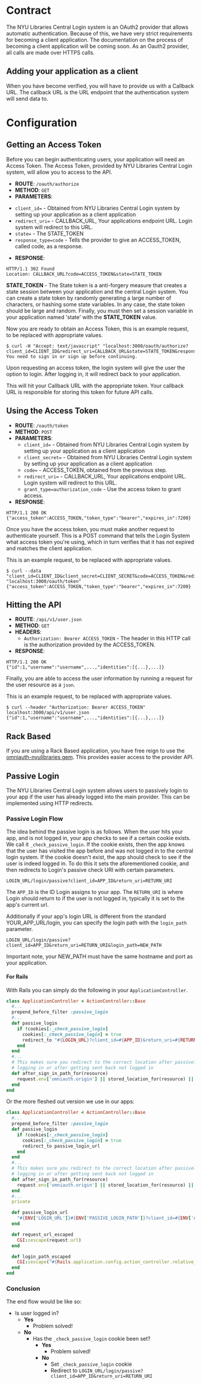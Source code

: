 # Contract

The NYU Libraries Central Login system is an OAuth2 provider that allows automatic authentication. Because of this, we have very strict requirements for becoming a client application. The documentation on the process of becoming a client application will be coming soon. As an Oauth2 provider, all calls are made over HTTPS calls.

## Adding your application as a client

When you have become verified, you will have to provide us with a Callback URL. The callback URL is the URL endpoint that the authentication system will send data to.


# Configuration

## Getting an Access Token
Before you can begin authenticating users, your application will need an Access Token. The Access Token, provided by NYU Libraries Central Login system, will allow you to access to the API.

 * __ROUTE__: `/oauth/authorize`
 * __METHOD__: `GET`
 * __PARAMETERS__:
  - `client_id=` - Obtained from NYU Libraries Central Login system by setting up your application as a client application
  - `redirect_uri=` - CALLBACK_URL, Your applications endpoint URL. Login system will redirect to this URL.
  - `state=` - The STATE_TOKEN
  - `response_type=code` - Tells the provider to give an ACCESS_TOKEN, called code, as a response.
 * __RESPONSE__:
 ```
 HTTP/1.1 302 Found
 Location: CALLBACK_URL?code=ACCESS_TOKEN&state=STATE_TOKEN
 ```



__STATE_TOKEN__ - The State token is a anti-forgery measure that creates a state session between your application and the central Login system. You can create a state token by randomly generating a large number of characters, or hashing some state variables. In any case, the state token should be large and random. Finally, you must then set a session variable in your application named 'state' with the __STATE_TOKEN__ value.


Now you are ready to obtain an Access Token, this is an example request, to be replaced with appropriate values.

```
$ curl -H "Accept: text/javascript" "localhost:3000/oauth/authorize?client_id=CLIENT_ID&redirect_uri=CALLBACK_URL&state=STATE_TOKEN&response_type=code"
You need to sign in or sign up before continuing.
```
Upon requesting an access token, the login system will give the user the option to login. After logging in, it will redirect back to your application.



This will hit your Callback URL with the appropriate token. Your callback URL is responsible for storing this token for future API calls.

## Using the Access Token

* __ROUTE__: `/oauth/token`
* __METHOD__: `POST`
* __PARAMETERS__:
  - `client_id=` - Obtained from NYU Libraries Central Login system by setting up your application as a client application
  - `client_secret=` - Obtained from NYU Libraries Central Login system by setting up your application as a client application
  - `code=` - ACCESS_TOKEN, obtained from the previous step.
  - `redirect_uri=` - CALLBACK_URL, Your applications endpoint URL. Login system will redirect to this URL.
  - `grant_type=authorization_code` - Use the access token to grant  access.
* __RESPONSE__:
```
HTTP/1.1 200 OK
{"access_token":ACCESS_TOKEN,"token_type":"bearer","expires_in":7200}
```

Once you have the access token, you must make another request to authenticate yourself. This is a POST command that tells the Login System what access token you're using, which in turn verifies that it has not expired and matches the client application.

This is an example request, to be replaced with appropriate values.

```
$ curl --data "client_id=CLIENT_ID&client_secret=CLIENT_SECRET&code=ACCESS_TOKEN&redirect_uri=CALLBACK_URL&grant_type=authorization_code" "localhost:3000/oauth/token"
{"access_token":ACCESS_TOKEN,"token_type":"bearer","expires_in":7200}
```

## Hitting the API
* __ROUTE__: `/api/v1/user.json`
* __METHOD__: `GET`
* __HEADERS__:
  - `Authorization: Bearer ACCESS_TOKEN` - The header in this HTTP call is the authorization provided by the ACCESS_TOKEN.
* __RESPONSE__:
```
HTTP/1.1 200 OK
{"id":1,"username":"username",...,"identities":[{...},...]}
```

Finally, you are able to access the user information by running a request for the user resource as a `json`.


This is an example request, to be replaced with appropriate values.
```
$ curl --header "Authorization: Bearer ACCESS_TOKEN" localhost:3000/api/v1/user.json
{"id":1,"username":"username",...,"identities":[{...},...]}
```

## Rack Based

If you are using a Rack Based application, you have free reign to use the [omniauth-nyulibraries gem](https://github.com/NYULibraries/omniauth-nyulibraries). This provides easier access to the provider API.

## Passive Login

The NYU Libraries Central Login system allows users to passively login to your app if the user has already logged into the main provider. This can be implemented using HTTP redirects.

### Passive Login Flow

The idea behind the passive login is as follows. When the user hits your app, and is not logged in, your app checks to see if a certain cookie exists. We call it `_check_passive_login`. If the cookie exists, then the app knows that the user has visited the app before and was not logged in to the central login system. If the cookie doesn't exist, the app should check to see if the user is indeed logged in. To do this it sets the aforementioned cookie, and then redirects to Login's passive check URI with certain parameters.

```
LOGIN_URL/login/passive?client_id=APP_ID&return_uri=RETURN_URI
```

The `APP_ID` is the ID Login assigns to your app. The `RETURN_URI` is where Login should return to if the user is not logged in, typically it is set to the app's current url.

Additionally if your app's login URL is different from the standard YOUR_APP_URL/login, you can specify the login path with the `login_path` parameter.

```
LOGIN_URL/login/passive?client_id=APP_ID&return_uri=RETURN_URI&login_path=NEW_PATH
```

Important note, your NEW_PATH must have the same hostname and port as your application.

#### For Rails

With Rails you can simply do the following in your `ApplicationController`.

```ruby
class ApplicationController < ActionController::Base
  #...
  prepend_before_filter :passive_login
  #...
  def passive_login
    if !cookies[:_check_passive_login]
      cookies[:_check_passive_login] = true
      redirect_to "#{LOGIN_URL}?client_id=#{APP_ID}&return_uri=#{RETURN_URI}&login_path=#{NEW_PATH}"
    end
  end
  #...
  # This makes sure you redirect to the correct location after passively
  # logging in or after getting sent back not logged in
  def after_sign_in_path_for(resource)
    request.env['omniauth.origin'] || stored_location_for(resource) || root_path
  end
end
```

Or the more fleshed out version we use in our apps:

```ruby
class ApplicationController < ActionController::Base
  #...
  prepend_before_filter :passive_login
  def passive_login
    if !cookies[:_check_passive_login]
      cookies[:_check_passive_login] = true
      redirect_to passive_login_url
    end
  end
  #...
  # This makes sure you redirect to the correct location after passively
  # logging in or after getting sent back not logged in
  def after_sign_in_path_for(resource)
    request.env['omniauth.origin'] || stored_location_for(resource) || root_path
  end
  #...
  private

  def passive_login_url
    "#{ENV['LOGIN_URL']}#{ENV['PASSIVE_LOGIN_PATH']}?client_id=#{ENV['APP_ID']}&return_uri=#{request_url_escaped}&login_path=#{login_path_escaped}"
  end

  def request_url_escaped
    CGI::escape(request.url)
  end

  def login_path_escaped
    CGI::escape("#{Rails.application.config.action_controller.relative_url_root}/login")
  end
end
```

### Conclusion

The end flow would be like so:

  - Is user logged in?
    - __Yes__
      - Problem solved!
    - __No__
      - Has the `_check_passive_login` cookie been set?
        - __Yes__
          - Problem solved!
        - __No__
          - Set `_check_passive_login` cookie
          - Redirect to `LOGIN_URL/login/passive?client_id=APP_ID&return_uri=RETURN_URI`

